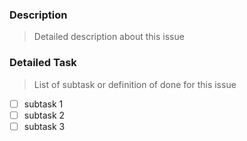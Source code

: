 ### Description

> Detailed description about this issue

### Detailed Task

> List of subtask or definition of done for this issue

- [ ] subtask 1
- [ ] subtask 2
- [ ] subtask 3

